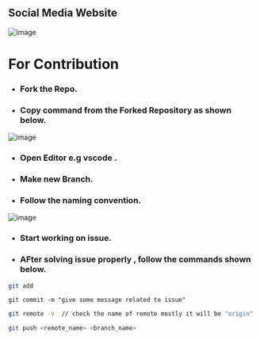 ## Social Media Website

![image](https://github.com/BroLetsCodeIt/responsive-social-media-app/assets/113767803/c6ee14e6-fe2f-4f1c-9ca4-2a569b6c91f1)



# For Contribution 

- ### Fork the Repo.
- ### Copy command from the Forked Repository as shown below.

![image](https://github.com/BroLetsCodeIt/responsive-social-media-app/assets/113767803/e25cd631-65b7-4f01-988f-cd13e787ee8e)

- ### Open Editor e.g vscode .
- ### Make new Branch.
- ### Follow the naming convention.
![image](https://github.com/BroLetsCodeIt/responsive-social-media-app/assets/113767803/6e78d025-a72a-432a-9953-e216ba379657)

- ### Start working on issue.
- ### AFter solving issue properly , follow the commands shown below.
  
```sh
git add
```

 ```sh.
git commit -m "give some message related to issue"
```

```sh
git remote -v  // check the name of remote mostly it will be "origin"
```

```sh
git push <remote_name> <branch_name>
```
